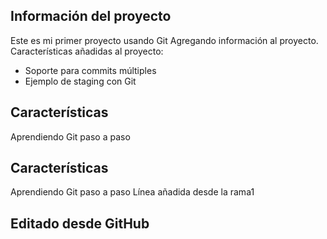 ## Información del proyecto
Este es mi primer proyecto usando Git
Agregando información al proyecto.
Características añadidas al proyecto:
- Soporte para commits múltiples
- Ejemplo de staging  con Git
## Características
Aprendiendo Git paso a paso
## Características
Aprendiendo Git paso a paso
Línea añadida desde la rama1 







## Editado desde GitHub
